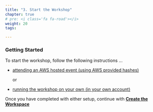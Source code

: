 ```yaml
---
title: "3. Start the Workshop"
chapter: true
# pre: <i class='fa fa-road'></i>
weight: 20
tags:

---
```


### Getting Started


To start the workshop, follow the following instructions ...


* [attending an AWS hosted event (using AWS provided hashes)](020_prerequisites/aws_event.html) 
  
  or

* [running the workshop on your own (in your own account)](020_prerequisites/self_paced.html)

Once you have completed with either setup, continue with [**Create the Workspace**](020_prerequisites/workspace.html)
